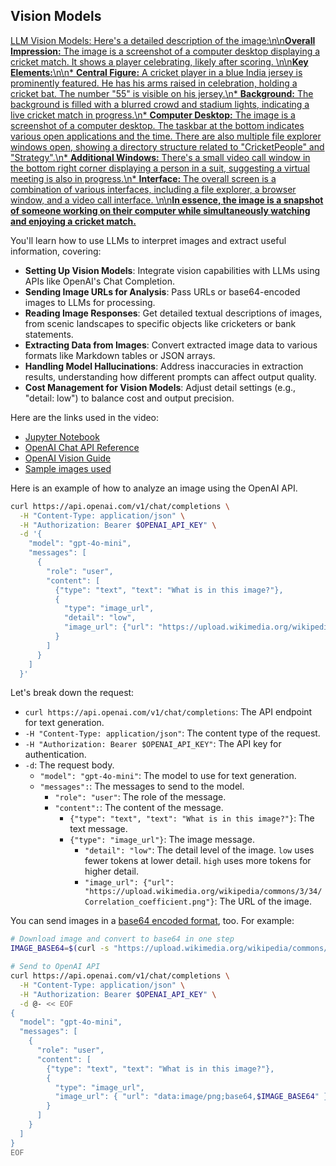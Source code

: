 ## Vision Models

[LLM Vision Models: Here\'s a detailed description of the image:\n\n**Overall Impression:** The image is a screenshot of a computer desktop displaying a cricket match. It shows a player celebrating, likely after scoring. \n\n**Key Elements:**\n\n* **Central Figure:** A cricket player in a blue India jersey is prominently featured. He has his arms raised in celebration, holding a cricket bat. The number "55" is visible on his jersey.\n* **Background:** The background is filled with a blurred crowd and stadium lights, indicating a live cricket match in progress.\n* **Computer Desktop:** The image is a screenshot of a computer desktop. The taskbar at the bottom indicates various open applications and the time. There are also multiple file explorer windows open, showing a directory structure related to "CricketPeople" and "Strategy".\n* **Additional Windows:** There\'s a small video call window in the bottom right corner displaying a person in a suit, suggesting a virtual meeting is also in progress.\n* **Interface:** The overall screen is a combination of various interfaces, including a file explorer, a browser window, and a video call interface. \n\n**In essence, the image is a snapshot of someone working on their computer while simultaneously watching and enjoying a cricket match.**](https://youtu.be_FgT_Mk_bakQ)

You'll learn how to use LLMs to interpret images and extract useful information, covering:

- **Setting Up Vision Models**: Integrate vision capabilities with LLMs using APIs like OpenAI's Chat Completion.
- **Sending Image URLs for Analysis**: Pass URLs or base64-encoded images to LLMs for processing.
- **Reading Image Responses**: Get detailed textual descriptions of images, from scenic landscapes to specific objects like cricketers or bank statements.
- **Extracting Data from Images**: Convert extracted image data to various formats like Markdown tables or JSON arrays.
- **Handling Model Hallucinations**: Address inaccuracies in extraction results, understanding how different prompts can affect output quality.
- **Cost Management for Vision Models**: Adjust detail settings (e.g., "detail: low") to balance cost and output precision.

Here are the links used in the video:

- [Jupyter Notebook](https://colab.research.google.com/drive/1bK0b1XMrZWImtw01T1w9NGraDkiVi8mS)
- [OpenAI Chat API Reference](https://platform.openai.com/docs/api-reference/chat/create)
- [OpenAI Vision Guide](https://platform.openai.com/docs/guides/vision)
- [Sample images used](https://drive.google.com/drive/folders/14MFc7XmGIUDU4-vbmF9305c1SSQrM-gR)

Here is an example of how to analyze an image using the OpenAI API.

```bash
curl https://api.openai.com/v1/chat/completions \
  -H "Content-Type: application/json" \
  -H "Authorization: Bearer $OPENAI_API_KEY" \
  -d '{
    "model": "gpt-4o-mini",
    "messages": [
      {
        "role": "user",
        "content": [
          {"type": "text", "text": "What is in this image?"},
          {
            "type": "image_url",
            "detail": "low",
            "image_url": {"url": "https://upload.wikimedia.org/wikipedia/commons/3/34/Correlation_coefficient.png"}
          }
        ]
      }
    ]
  }'
```

Let's break down the request:

- `curl https://api.openai.com/v1/chat/completions`: The API endpoint for text generation.
- `-H "Content-Type: application/json"`: The content type of the request.
- `-H "Authorization: Bearer $OPENAI_API_KEY"`: The API key for authentication.
- `-d`: The request body.
  - `"model": "gpt-4o-mini"`: The model to use for text generation.
  - `"messages":`: The messages to send to the model.
    - `"role": "user"`: The role of the message.
    - `"content":`: The content of the message.
      - `{"type": "text", "text": "What is in this image?"}`: The text message.
      - `{"type": "image_url"}`: The image message.
        - `"detail": "low"`: The detail level of the image. `low` uses fewer tokens at lower detail. `high` uses more tokens for higher detail.
        - `"image_url": {"url": "https://upload.wikimedia.org/wikipedia/commons/3/34/Correlation_coefficient.png"}`: The URL of the image.

You can send images in a [base64 encoded format](base64-image.md), too. For example:

```bash
# Download image and convert to base64 in one step
IMAGE_BASE64=$(curl -s "https://upload.wikimedia.org/wikipedia/commons/3/34/Correlation_coefficient.png" | base64 -w 0)

# Send to OpenAI API
curl https://api.openai.com/v1/chat/completions \
  -H "Content-Type: application/json" \
  -H "Authorization: Bearer $OPENAI_API_KEY" \
  -d @- << EOF
{
  "model": "gpt-4o-mini",
  "messages": [
    {
      "role": "user",
      "content": [
        {"type": "text", "text": "What is in this image?"},
        {
          "type": "image_url",
          "image_url": { "url": "data:image/png;base64,$IMAGE_BASE64" }
        }
      ]
    }
  ]
}
EOF
```
